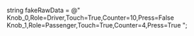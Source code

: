 string fakeRawData = @"
Knob_0,Role=Driver,Touch=True,Counter=10,Press=False
Knob_1,Role=Passenger,Touch=True,Counter=4,Press=True
";